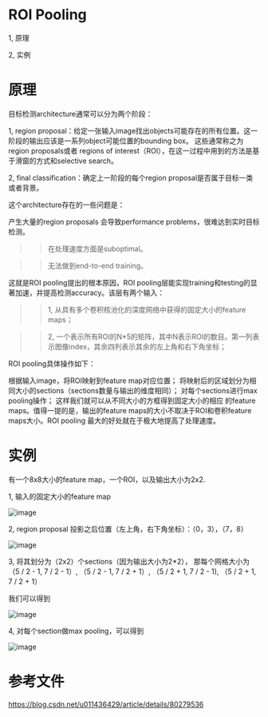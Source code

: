 # ROI Pooling

1, 原理

2, 实例



# 原理

目标检测architecture通常可以分为两个阶段：
 
1, region proposal：给定一张输入image找出objects可能存在的所有位置。这一阶段的输出应该是一系列object可能位置的bounding box。
  这些通常称之为region proposals或者 regions of interest（ROI），在这一过程中用到的方法是基于滑窗的方式和selective search。
  
2, final classification：确定上一阶段的每个region proposal是否属于目标一类或者背景。


这个architecture存在的一些问题是：

产生大量的region proposals 会导致performance problems，很难达到实时目标检测。
>> 在处理速度方面是suboptimal。

>> 无法做到end-to-end training。

这就是ROI pooling提出的根本原因，ROI pooling层能实现training和testing的显著加速，并提高检测accuracy。该层有两个输入：

>> 1, 从具有多个卷积核池化的深度网络中获得的固定大小的feature maps；

>> 2, 一个表示所有ROI的N*5的矩阵，其中N表示ROI的数目。第一列表示图像index，其余四列表示其余的左上角和右下角坐标；


ROI pooling具体操作如下：

根据输入image，将ROI映射到feature map对应位置；
将映射后的区域划分为相同大小的sections（sections数量与输出的维度相同）；
对每个sections进行max pooling操作；
这样我们就可以从不同大小的方框得到固定大小的相应 的feature maps。值得一提的是，输出的feature maps的大小不取决于ROI和卷积feature maps大小。ROI pooling 最大的好处就在于极大地提高了处理速度。


# 实例

有一个8x8大小的feature map，一个ROI，以及输出大小为2x2.

1, 输入的固定大小的feature map

![image](https://user-images.githubusercontent.com/37278270/131202721-10bc5b04-cf6a-4d09-8298-08140c0d4a13.png)

2, region proposal 投影之后位置（左上角，右下角坐标）：（0，3），（7，8）

![image](https://user-images.githubusercontent.com/37278270/131202729-2534be83-2216-4775-8a01-6fb3ae0ad8c3.png)

3, 将其划分为（2x2）个sections（因为输出大小为2*2），
那每个网格大小为 （5 / 2 - 1, 7 / 2 - 1）, （5 / 2 - 1, 7 / 2 + 1）, （5 / 2 + 1, 7 / 2 - 1), （5 / 2 + 1, 7 / 2 + 1）

我们可以得到

![image](https://user-images.githubusercontent.com/37278270/131202740-56b8805e-a0f2-4c89-b701-41e16db69f4e.png)

4, 对每个section做max pooling，可以得到

![image](https://user-images.githubusercontent.com/37278270/131202743-65d44a50-cf94-4807-a15e-700e6e3f0620.png)


# 参考文件

https://blog.csdn.net/u011436429/article/details/80279536



























